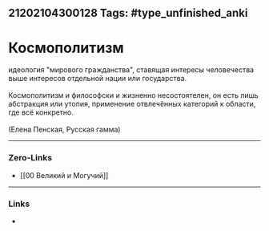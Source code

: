 21202104300128
Tags: #type_unfinished_anki
---
# Космополитизм

идеология "мирового гражданства", ставящая интересы человечества выше интересов отдельной нации или государства.<br><br>Космополитизм и философски и жизненно несостоятелен, он есть лишь абстракция или утопия, применение отвлечённых категорий к области, где всё конкретно.<br><br>(Елена Пенская, Русская гамма)

---
### Zero-Links
- [[00 Великий и Могучий]]
---
### Links
-